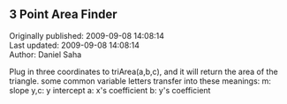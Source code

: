 ## 3 Point Area Finder  
Originally published: 2009-09-08 14:08:14  
Last updated: 2009-09-08 14:08:14  
Author: Daniel Saha  
  
Plug in three coordinates to triArea(a,b,c), and it will return the area of the triangle.
some common variable letters transfer into these meanings:
m: slope
y,c: y intercept
a: x's coefficient
b: y's coefficient 